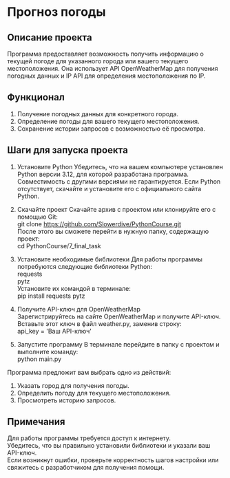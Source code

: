 # Прогноз погоды


## Описание проекта
Программа предоставляет возможность получить информацию о текущей погоде для указанного города или вашего текущего местоположения. Она использует API OpenWeatherMap для получения погодных данных и IP API для определения местоположения по IP.


## Функционал
1. Получение погодных данных для конкретного города.
2. Определение погоды для вашего текущего местоположения.
3. Сохранение истории запросов с возможностью её просмотра.


## Шаги для запуска проекта
1. Установите Python
Убедитесь, что на вашем компьютере установлен Python версии 3.12, для которой разработана программа. Совместимость с другими версиями не гарантируется. Если Python отсутствует, скачайте и установите его с официального сайта Python.

2. Скачайте проект
Скачайте архив с проектом или клонируйте его с помощью Git:<br>
git clone https://github.com/Slowerdive/PythonCourse.git<br>
После этого вы сможете перейти в нужную папку, содержащую проект:<br>
cd PythonCourse/7_final_task

4. Установите необходимые библиотеки
Для работы программы потребуются следующие библиотеки Python:<br>
requests<br>
pytz<br>
Установите их командой в терминале:<br>
pip install requests pytz

4. Получите API-ключ для OpenWeatherMap<br>
Зарегистрируйтесь на сайте OpenWeatherMap и получите API-ключ. Вставьте этот ключ в файл weather.py, заменив строку:<br>
api_key = 'Ваш API-ключ'

6. Запустите программу
В терминале перейдите в папку с проектом и выполните команду:<br>
python main.py

Программа предложит вам выбрать одно из действий:
1. Указать город для получения погоды.
2. Определить погоду для текущего местоположения.
3. Просмотреть историю запросов.

## Примечания
Для работы программы требуется доступ к интернету.<br>
Убедитесь, что вы правильно установили библиотеки и указали ваш API-ключ.<br>
Если возникнут ошибки, проверьте корректность шагов настройки или свяжитесь с разработчиком для получения помощи.
